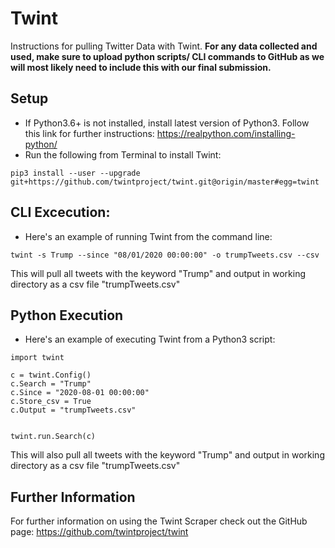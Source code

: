 # Twint
Instructions for pulling Twitter Data with Twint. **For any data collected and used, make sure to upload python scripts/ CLI commands to GitHub as we will most likely need to include this with our final submission.**

## Setup
- If Python3.6+ is not installed, install latest version of Python3. Follow this link for further instructions: https://realpython.com/installing-python/
- Run the following from Terminal to install Twint:
```
pip3 install --user --upgrade git+https://github.com/twintproject/twint.git@origin/master#egg=twint
```

## CLI Excecution:
- Here's an example of running Twint from the command line:
```
twint -s Trump --since "08/01/2020 00:00:00" -o trumpTweets.csv --csv
```
This will pull all tweets with the keyword "Trump" and output in working directory as a csv file "trumpTweets.csv"

## Python Execution
- Here's an example of executing Twint from a Python3 script:
```python3
import twint

c = twint.Config()
c.Search = "Trump"
c.Since = "2020-08-01 00:00:00"
c.Store_csv = True
c.Output = "trumpTweets.csv"


twint.run.Search(c)
```
This will also pull all tweets with the keyword "Trump" and output in working directory as a csv file "trumpTweets.csv"

## Further Information
For further information on using the Twint Scraper check out the GitHub page: https://github.com/twintproject/twint
